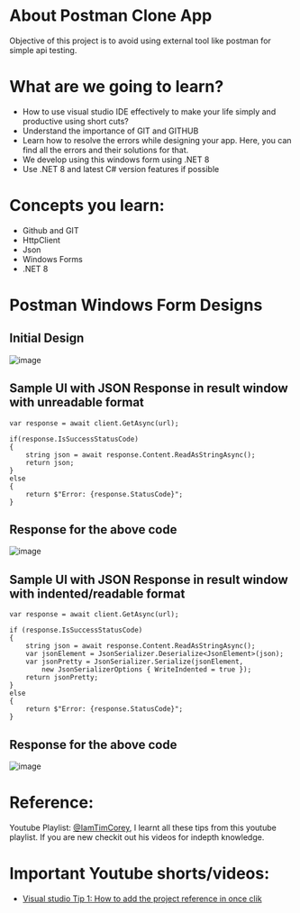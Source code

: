 # About Postman Clone App
Objective of this project is to avoid using external tool like postman for simple api testing.

# What are we going to learn?
- How to use visual studio IDE effectively to make your life simply and productive using short cuts?
- Understand the importance of GIT and GITHUB
- Learn how to resolve the errors while designing your app. Here, you can find all the errors and their solutions for that.
- We develop using this windows form using .NET 8
- Use .NET 8 and latest C# version features if possible

# Concepts you learn:
- Github and GIT
- HttpClient
- Json
- Windows Forms
- .NET 8

# Postman Windows Form Designs
## Initial Design
![image](https://github.com/nuthanm/postman-clone-app/assets/29816449/b570b150-d85b-4373-a007-cebcbbedbfc4)

## Sample UI with JSON Response in result window with unreadable format
```
var response = await client.GetAsync(url);

if(response.IsSuccessStatusCode)
{
    string json = await response.Content.ReadAsStringAsync();
    return json;
}
else
{
    return $"Error: {response.StatusCode}";
}
```
## Response for the above code
![image](https://github.com/nuthanm/postman-clone-app/assets/29816449/9e069329-0b39-47a7-9dda-ae3473419798)

## Sample UI with JSON Response in result window with indented/readable format
```
var response = await client.GetAsync(url);

if (response.IsSuccessStatusCode)
{
    string json = await response.Content.ReadAsStringAsync();
    var jsonElement = JsonSerializer.Deserialize<JsonElement>(json);
    var jsonPretty = JsonSerializer.Serialize(jsonElement,
        new JsonSerializerOptions { WriteIndented = true });
    return jsonPretty;
}
else
{
    return $"Error: {response.StatusCode}";
}
```
## Response for the above code
![image](https://github.com/nuthanm/postman-clone-app/assets/29816449/5e6d71d0-b679-4ee5-bd0a-7e6b16157441)

# Reference:
Youtube Playlist: [@IamTimCorey](https://www.youtube.com/playlist?list=PLLWMQd6PeGY3IxROaW7Hj8KFbRPg1x7mc),
I learnt all these tips from this youtube playlist. If you are new checkit out his videos for indepth knowledge.

# Important Youtube shorts/videos:
- [Visual studio Tip 1: How to add the project reference in once clik](https://www.youtube.com/shorts/QYp3q1D9Jds)
